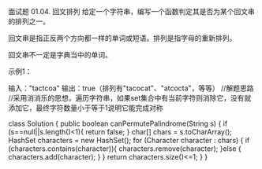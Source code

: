 面试题 01.04. 回文排列
给定一个字符串，编写一个函数判定其是否为某个回文串的排列之一。

回文串是指正反两个方向都一样的单词或短语。排列是指字母的重新排列。

回文串不一定是字典当中的单词。

 

示例1：

输入："tactcoa"
输出：true（排列有"tacocat"、"atcocta"，等等）
//解题思路
//采用消消乐的思想，遍历字符串，如果set集合中有当前字符则消除它，没有就添加它，最终字符数量小于等于1说明它能完成对称


class Solution {
    public boolean canPermutePalindrome(String s) {
        if (s==null||s.length()<1){
            return false;
        }
        char[] chars = s.toCharArray();
        HashSet<Character> characters = new HashSet<Character>();
        for (Character character : chars) {
            if (characters.contains(character)){
                characters.remove(character);
            }else {
                characters.add(character);
            }
        }
        return characters.size()<=1;
    }
}
